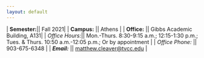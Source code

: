 ```yaml
---
layout: default
---
```


| **Semester:**|| Fall 2021|
| <strong>Campus:</strong>      || Athens                   |
| **Office:**       || Gibbs Academic Building, A131|
| *Office Hours:*|| Mon.-Thurs. 8:30-9:15 a.m.; 12:15-1:30 p.m.; Tues. & Thurs. 10:50 a.m.-12:05 p.m.; Or by appointment |
| *Office Phone:* || 903-675-6348                      |
| ***Email:***        || matthew.cleaver@tvcc.edu |
